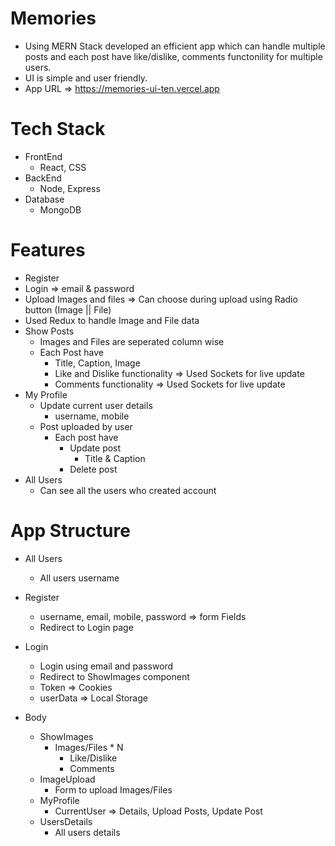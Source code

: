 # Memories

- Using MERN Stack developed an efficient app which can handle multiple posts and each post have like/dislike, comments functonility for multiple users.
- UI is simple and user friendly.
- App URL => https://memories-ui-ten.vercel.app

# Tech Stack

- FrontEnd
    - React, CSS
- BackEnd
    - Node, Express
- Database
    - MongoDB

# Features

- Register
- Login => email & password
- Upload Images and files => Can choose during upload using Radio button (Image || File)
- Used Redux to handle Image and File data 
- Show Posts
    - Images and Files are seperated column wise
    - Each Post have 
        - Title, Caption, Image
        - Like and Dislike functionality => Used Sockets for live update
        - Comments functionality => Used Sockets for live update
- My Profile
    - Update current user details
        - username, mobile
    - Post uploaded by user
        - Each post have
            - Update post
                - Title & Caption
            - Delete post
- All Users
    - Can see all the users who created account

# App Structure

- All Users
    - All users username

- Register
    - username, email, mobile, password => form Fields
    - Redirect to Login page

- Login
    - Login using email and password
    - Redirect to ShowImages component
    - Token => Cookies
    - userData => Local Storage

- Body
    - ShowImages
        - Images/Files * N
            - Like/Dislike
            - Comments
    - ImageUpload
        - Form to upload Images/Files
    - MyProfile
        - CurrentUser => Details, Upload Posts, Update Post
    - UsersDetails
        - All users details